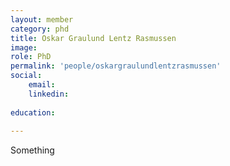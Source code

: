 ```yaml
---
layout: member
category: phd
title: Oskar Graulund Lentz Rasmussen
image: 
role: PhD
permalink: 'people/oskargraulundlentzrasmussen'
social:
    email: 
    linkedin: 
    
education:
 
---
```


Something
